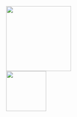 <a href="https://chasa.wtf">
<span>
<img height="175em" src="https://github-readme-stats.vercel.app/api?username=itschasa&count_private=true&show_icons=true&theme=midnight-purple&hide_border=true" />
<br>
<img height="108em" src="https://github-readme-stats.vercel.app/api/top-langs/?username=itschasa&layout=compact&langs_count=8&theme=midnight-purple&hide_border=true&hide_title=true" />
</span>
</a>
